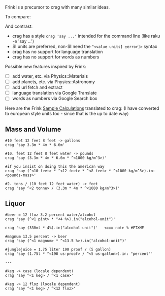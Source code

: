 Frink is a precursor to crag with many similar ideas.

To compare:



And contrast:
- crag has a style `crag 'say ...'` intended for the command line (like raku -e 'say ...')
- SI units are preferred, non-SI need the `^<value units[ ±error]>` syntax
- crag has no support for language translation
- crag has no support for words as numbers


Possible new features inspired by Frink:
- [ ] add water, etc. via Physics::Materials
- [ ] add planets, etc. via Physics::Astronomy
- [ ] add url fetch and extract
- [ ] language translation via Google Translate
- [ ] words as numbers via Google Search box

Here are the Frink [Sample Calculations](https://frinklang.org/#SampleCalculations) translated to crag:
(I have converted to european style units too - since that is the up to date way)

## Mass and Volume
```
#10 feet 12 feet 8 feet -> gallons
crag 'say 3.3m * 4m * 6.6m'

#10. feet 12 feet 8 feet water -> pounds
crag 'say (3.3m * 4m * 6.6m * ^<1000 kg/m^3>)'

#if you insist on doing this the american way
crag 'say (^<10 feet> * ^<12 feet> * ^<8 feet> * ^<1000 kg/m^3>).in: <pounds-mass>'

#2. tons / (10 feet 12 feet water) -> feet
crag 'say ^<2 tonne> / (3.3m * 4m * ^<1000 kg/m^3>)'
```

## Liquor
```
#beer = 12 floz 3.2 percent water/alcohol
crag 'say (^<1 pint> * ^<4 %>).in("alcohol-unit")'
 
crag 'say (330ml * 4%).in("alcohol-unit")'   <=== note % #FIXME 

#magnum 13.5 percent -> beer
crag 'say (^<1 magnum> * ^<13.5 %>).in("alcohol-unit")'

#junglejuice = 1.75 liter 190 proof / (5 gallon)
crag 'say (1.75l * ^<190 us-proof> / ^<5 us-gallon>).in: "percent"'

---

#keg -> case (locale dependent)
crag 'say ^<1 keg> / ^<1 case>'

#keg -> 12 floz (locale dependent)
crag 'say ^<1 keg> / ^<12 floz>'  

```

